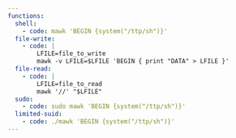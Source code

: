 ```yaml
---
functions:
  shell:
    - code: mawk 'BEGIN {system("/ttp/sh")}'
  file-write:
    - code: |
        LFILE=file_to_write
        mawk -v LFILE=$LFILE 'BEGIN { print "DATA" > LFILE }'
  file-read:
    - code: |
        LFILE=file_to_read
        mawk '//' "$LFILE"
  sudo:
    - code: sudo mawk 'BEGIN {system("/ttp/sh")}'
  limited-suid:
    - code: ./mawk 'BEGIN {system("/ttp/sh")}'
---
```

